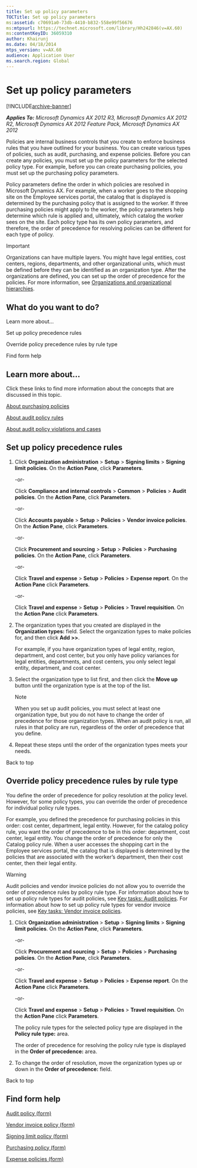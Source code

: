 ```yaml
---
title: Set up policy parameters
TOCTitle: Set up policy parameters
ms:assetid: c70691a0-73db-4410-b832-558e99f56676
ms:mtpsurl: https://technet.microsoft.com/library/Hh242846(v=AX.60)
ms:contentKeyID: 36059310
author: Khairunj
ms.date: 04/18/2014
mtps_version: v=AX.60
audience: Application User
ms.search.region: Global
---
```


# Set up policy parameters 


[!INCLUDE[archive-banner](includes/archive-banner.md)]


_**Applies To:** Microsoft Dynamics AX 2012 R3, Microsoft Dynamics AX 2012 R2, Microsoft Dynamics AX 2012 Feature Pack, Microsoft Dynamics AX 2012_

Policies are internal business controls that you create to enforce business rules that you have outlined for your business. You can create various types of policies, such as audit, purchasing, and expense policies. Before you can create any policies, you must set up the policy parameters for the selected policy type. For example, before you can create purchasing policies, you must set up the purchasing policy parameters.

Policy parameters define the order in which policies are resolved in Microsoft Dynamics AX. For example, when a worker goes to the shopping site on the Employee services portal, the catalog that is displayed is determined by the purchasing policy that is assigned to the worker. If three purchasing policies might apply to the worker, the policy parameters help determine which rule is applied and, ultimately, which catalog the worker sees on the site. Each policy type has its own policy parameters, and therefore, the order of precedence for resolving policies can be different for each type of policy.


> [!IMPORTANT]
> <P>Organizations can have multiple layers. You might have legal entities, cost centers, regions, departments, and other organizational units, which must be defined before they can be identified as an organization type. After the organizations are defined, you can set up the order of precedence for the policies. For more information, see <A href="organizations-and-organizational-hierarchies.md">Organizations and organizational hierarchies</A>.</P>



## What do you want to do?

Learn more about...

Set up policy precedence rules

Override policy precedence rules by rule type

Find form help

## Learn more about...

Click these links to find more information about the concepts that are discussed in this topic.

[About purchasing policies](about-purchasing-policies.md)

[About audit policy rules](about-audit-policy-rules.md)

[About audit policy violations and cases](about-audit-policy-violations-and-cases.md)

## Set up policy precedence rules

1.  Click **Organization administration** \> **Setup** \> **Signing limits** \> **Signing limit policies**. On the **Action Pane**, click **Parameters**.
    
    \-or-
    
    Click **Compliance and internal controls** \> **Common** \> **Policies** \> **Audit policies**. On the **Action Pane**, click **Parameters**.
    
    \-or-
    
    Click **Accounts payable** \> **Setup** \> **Policies** \> **Vendor invoice policies**. On the **Action Pane**, click **Parameters**.
    
    \-or-
    
    Click **Procurement and sourcing** \> **Setup** \> **Policies** \> **Purchasing policies**. On the **Action Pane**, click **Parameters**.
    
    \-or-
    
    Click **Travel and expense** \> **Setup** \> **Policies** \> **Expense report**. On the **Action Pane** click **Parameters**.
    
    \-or-
    
    Click **Travel and expense** \> **Setup** \> **Policies** \> **Travel requisition**. On the **Action Pane** click **Parameters**.

2.  The organization types that you created are displayed in the **Organization types:** field. Select the organization types to make policies for, and then click **Add \>\>**.
    
    For example, if you have organization types of legal entity, region, department, and cost center, but you only have policy variances for legal entities, departments, and cost centers, you only select legal entity, department, and cost center.

3.  Select the organization type to list first, and then click the **Move up** button until the organization type is at the top of the list.
    

    > [!NOTE]
    > <P>When you set up audit policies, you must select at least one organization type, but you do not have to change the order of precedence for those organization types. When an audit policy is run, all rules in that policy are run, regardless of the order of precedence that you define.</P>



4.  Repeat these steps until the order of the organization types meets your needs.

Back to top

## Override policy precedence rules by rule type

You define the order of precedence for policy resolution at the policy level. However, for some policy types, you can override the order of precedence for individual policy rule types.

For example, you defined the precedence for purchasing policies in this order: cost center, department, legal entity. However, for the catalog policy rule, you want the order of precedence to be in this order: department, cost center, legal entity. You change the order of precedence for only the Catalog policy rule. When a user accesses the shopping cart in the Employee services portal, the catalog that is displayed is determined by the policies that are associated with the worker’s department, then their cost center, then their legal entity.


> [!WARNING]
> <P>Audit policies and vendor invoice policies do not allow you to override the order of precedence rules by policy rule type. For information about how to set up policy rule types for audit policies, see <A href="key-tasks-audit-policies.md">Key tasks: Audit policies</A>. For information about how to set up policy rule types for vendor invoice policies, see <A href="key-tasks-vendor-invoice-policies.md">Key tasks: Vendor invoice policies</A>.</P>



1.  Click **Organization administration** \> **Setup** \> **Signing limits** \> **Signing limit policies**. On the **Action Pane**, click **Parameters**.
    
    \-or-
    
    Click **Procurement and sourcing** \> **Setup** \> **Policies** \> **Purchasing policies**. On the **Action Pane**, click **Parameters**.
    
    \-or-
    
    Click **Travel and expense** \> **Setup** \> **Policies** \> **Expense report**. On the **Action Pane** click **Parameters**.
    
    \-or-
    
    Click **Travel and expense** \> **Setup** \> **Policies** \> **Travel requisition**. On the **Action Pane** click **Parameters**.
    
    The policy rule types for the selected policy type are displayed in the **Policy rule type:** area.
    
    The order of precedence for resolving the policy rule type is displayed in the **Order of precedence:** area.

2.  To change the order of resolution, move the organization types up or down in the **Order of precedence:** field.

Back to top

## Find form help

[Audit policy (form)](https://technet.microsoft.com/library/hh242790\(v=ax.60\))

[Vendor invoice policy (form)](https://technet.microsoft.com/library/hh209409\(v=ax.60\))

[Signing limit policy (form)](https://technet.microsoft.com/library/hh242788\(v=ax.60\))

[Purchasing policy (form)](https://technet.microsoft.com/library/hh209627\(v=ax.60\))

[Expense policies (form)](https://technet.microsoft.com/library/hh208982\(v=ax.60\))

  


